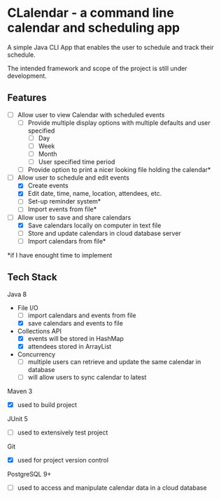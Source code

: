 # CLalendar - a command line calendar and scheduling app
A simple Java CLI App that enables the user to schedule and track their schedule. 

The intended framework and scope of the project is still under development.

## Features
- [ ] Allow user to view Calendar with scheduled events
    - [ ] Provide multiple display options with multiple defaults and user specified
        - [ ] Day
        - [ ] Week
        - [ ] Month
        - [ ] User specified time period
    - [ ] Provide option to print a nicer looking file holding the calendar*
- [ ] Allow user to schedule and edit events
    - [x] Create events
    - [x] Edit date, time, name, location, attendees, etc.
    - [ ] Set-up reminder system*
    - [ ] Import events from file*
- [ ] Allow user to save and share calendars
    - [x] Save calendars locally on computer in text file
    - [ ] Store and update calendars in cloud database server
    - [ ] Import calendars from file*

*if I have enought time to implement


## Tech Stack

Java 8
- File I/O
    - [ ] import calendars and events from file
    - [x] save calendars and events to file
- Collections API
    - [x] events will be stored in HashMap
    - [x] attendees stored in ArrayList
- Concurrency
    - [ ] multiple users can retrieve and update the same calendar in database
    - [ ] will allow users to sync calendar to latest

Maven 3
- [x] used to build project

JUnit 5
- [ ] used to extensively test project

Git
- [x] used for project version control

PostgreSQL 9+
- [ ] used to access and manipulate calendar data in a cloud database




